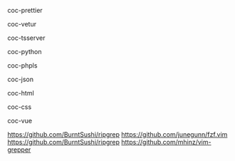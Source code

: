 coc-prettier

coc-vetur

coc-tsserver

coc-python

coc-phpls

coc-json

coc-html

coc-css

coc-vue

https://github.com/BurntSushi/ripgrep
https://github.com/junegunn/fzf.vim
https://github.com/BurntSushi/ripgrep
https://github.com/mhinz/vim-grepper
